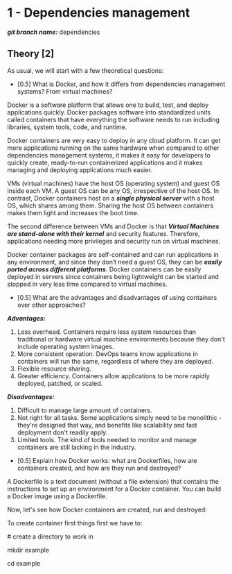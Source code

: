 # 1 - Dependencies management

***git branch name:*** dependencies

## Theory [2]

As usual, we will start with a few theoretical questions:

* [0.5] What is Docker, and how it differs from dependencies management systems? From virtual machines?

Docker is a software platform that allows one to build, test, and deploy applications quickly. Docker packages software into standardized units called containers that have everything the software needs to run including libraries, system tools, code, and runtime.

Docker containers are very easy to deploy in any cloud platform. It can get more applications running on the same hardware when compared to other dependencies management systems, it makes it easy for developers to quickly create, ready-to-run containerized applications and it makes managing and deploying applications much easier.

VMs (virtual machines) have the host OS (operating system) and guest OS inside each VM. A guest OS can be any OS, irrespective of the host OS. In contrast, Docker containers host on a ***single physical server*** with a host OS, which shares among them. Sharing the host OS between containers makes them light and increases the boot time.

The second difference between VMs and Docker is that ***Virtual Machines are stand-alone with their kernel*** and security features. Therefore, applications needing more privileges and security run on virtual machines. 

Docker container packages are self-contained and can run applications in any environment, and since they don’t need a guest OS, they can be ***easily ported across different platforms***. Docker containers can be easily deployed in servers since containers being lightweight can be started and stopped in very less time compared to virtual machines.

* [0.5] What are the advantages and disadvantages of using containers over other approaches?

***Advantages:***
 
1.  Less overhead. Containers require less system resources than traditional or hardware virtual machine environments because they don't include operating system images.
2. More consistent operation. DevOps teams know applications in containers will run the same, regardless of where they are deployed.
3. Flexible resource sharing.
4. Greater efficiency. Containers allow applications to be more rapidly deployed, patched, or scaled. 

***Disadvantages:***

1.   Difficult to manage large amount of containers.
2.   Not right for all tasks. Some applications simply need to be monolithic - they're designed that way, and benefits like scalability and fast deployment don't readily apply.
3. Limited tools. The kind of tools needed to monitor and manage containers are still lacking in the industry.

* [0.5] Explain how Docker works: what are Dockerfiles, how are containers created, and how are they run and destroyed?

A Dockerfile is a text document (without a file extension) that contains the instructions to set up an environment for a Docker container. You can build a Docker image using a Dockerfile.

Now, let's see how Docker containers are created, run and destroyed:

To create container first things first we have to:

\# create a directory to work in

mkdir example

cd example
